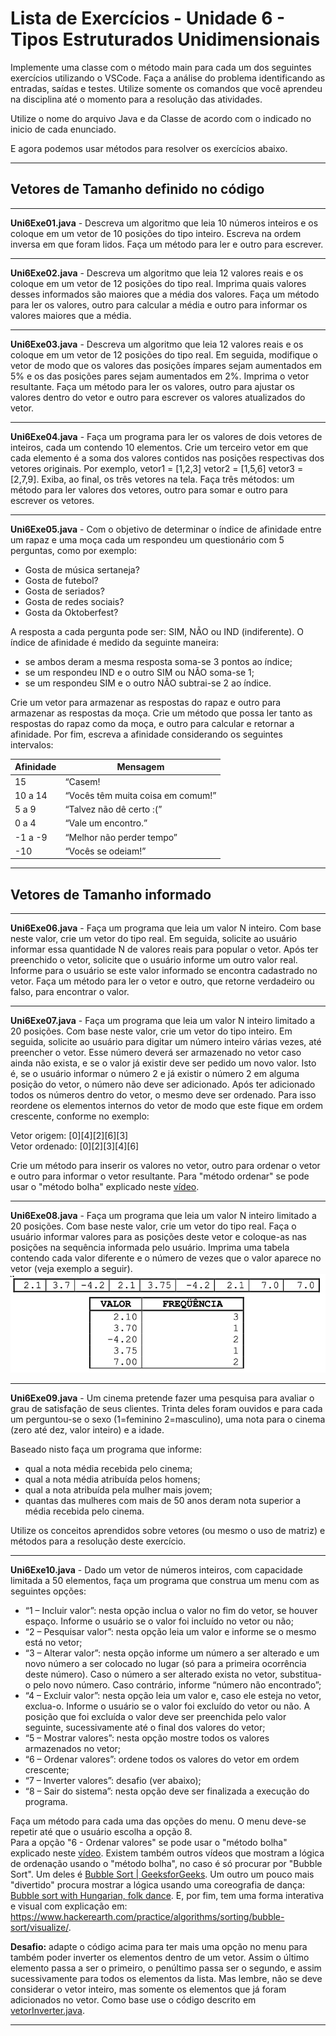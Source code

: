 # Lista de Exercícios - Unidade 6 - Tipos Estruturados Unidimensionais

Implemente  uma  classe  com  o  método  main  para  cada  um  dos seguintes  exercícios utilizando o VSCode. Faça a análise do problema identificando as entradas, saídas e testes. Utilize  somente  os  comandos  que  você  aprendeu  na  disciplina  até  o  momento  para  a resolução das atividades.

Utilize o nome do arquivo Java e da Classe de acordo com o indicado no inicio de cada enunciado.

E agora podemos usar métodos para resolver os exercícios abaixo.

----------

## Vetores de Tamanho definido no código

----------

**Uni6Exe01.java** - Descreva um algoritmo que leia 10 números inteiros e os coloque em um vetor de 10 posições do tipo inteiro. Escreva na ordem inversa em que foram lidos. Faça um método para ler e outro para escrever.

----------
**Uni6Exe02.java** - Descreva um algoritmo que leia 12 valores reais e os coloque em um vetor de 12 posições do tipo real. Imprima quais valores desses informados são maiores que a média dos valores. Faça um método para ler os valores, outro para calcular a média e outro para informar os valores maiores que a média.

----------
**Uni6Exe03.java** - Descreva um algoritmo que leia 12 valores reais e os coloque em um vetor de 12 posições do tipo real. Em seguida, modifique o vetor de modo que os valores das posições ímpares sejam aumentados em 5% e os das posições pares sejam aumentados em 2%. Imprima o vetor resultante. Faça um método para ler os valores, outro para ajustar os valores dentro do vetor e outro para escrever os valores atualizados do vetor.

----------
**Uni6Exe04.java** - Faça um programa para ler os valores de dois vetores de inteiros, cada um contendo 10 elementos. Crie um terceiro vetor em que cada elemento é a soma dos valores contidos nas posições respectivas dos vetores originais. Por exemplo, vetor1 = \[1,2,3] vetor2 = \[1,5,6] vetor3 = \[2,7,9]. Exiba, ao final, os três vetores na tela. Faça três métodos: um método para ler valores dos vetores, outro para somar e outro para escrever os vetores.

----------
**Uni6Exe05.java** - Com o objetivo de determinar o índice de afinidade entre um rapaz e uma moça cada um respondeu um questionário com 5 perguntas, como por exemplo:

- Gosta de música sertaneja?
- Gosta de futebol?
- Gosta de seriados?
- Gosta de redes sociais?
- Gosta da Oktoberfest?

A resposta a cada pergunta pode ser: SIM, NÃO ou IND (indiferente). O índice de afinidade é medido da seguinte maneira:

- se ambos deram a mesma resposta soma-se 3 pontos ao índice;
- se um respondeu IND e o outro SIM ou NÃO soma-se 1;
- se um respondeu SIM e o outro NÃO subtrai-se 2 ao índice.

Crie  um  vetor  para  armazenar  as  respostas  do  rapaz  e  outro  para  armazenar  as respostas da moça. Crie um método que possa ler tanto as respostas do rapaz como da moça, e outro para calcular e retornar  a  afinidade.  Por  fim, escreva  a  afinidade  considerando  os  seguintes intervalos:

| Afinidade | Mensagem                          |
|-----------|-----------------------------------|
| 15        | “Casem!                           |
| 10 a 14   | “Vocês têm muita coisa em comum!” |
| 5 a 9     | “Talvez não dê certo :(”          |
| 0 a 4     | “Vale um encontro.”               |
| -1 a -9   | “Melhor não perder tempo”         |
| -10       | “Vocês se odeiam!”                |

----------

## Vetores de Tamanho informado

----------
**Uni6Exe06.java** - Faça um programa que leia um valor N inteiro. Com base neste valor, crie um vetor do tipo real. Em seguida, solicite ao usuário informar essa quantidade N de valores reais para popular o vetor. Após ter preenchido o vetor, solicite que o usuário informe um outro valor real. Informe para o usuário se este valor informado se encontra cadastrado no vetor. Faça  um  método  para  ler  o  vetor e outro, que retorne verdadeiro ou falso, para encontrar o valor.

----------
**Uni6Exe07.java** - Faça um programa que leia um valor N inteiro limitado a 20 posições. Com base neste valor, crie um vetor do tipo inteiro. Em seguida, solicite ao usuário para digitar um número inteiro várias vezes, até preencher o vetor. Esse número deverá ser armazenado no vetor caso ainda não exista, e se o valor já existir deve ser pedido um novo valor. Isto é, se o usuário informar o número 2 e já existir o número 2 em alguma posição do vetor, o número não deve ser adicionado. Após ter adicionado todos os números dentro do vetor, o mesmo deve ser ordenado. Para isso reordene os elementos internos do vetor de modo que este fique em ordem crescente, conforme no exemplo:

Vetor origem: \[0]\[4]\[2]\[6]\[3]  
Vetor ordenado: \[0]\[2]\[3]\[4]\[6]

Crie um método para inserir os valores no vetor, outro para ordenar o vetor e outro para informar o vetor resultante. Para "método ordenar" se pode usar o "método bolha" explicado neste [vídeo](https://furb-my.sharepoint.com/:v:/g/personal/dalton_furb_br/EVyXhyhfMCxOjjJRsle-OzgBE1LlUgc-ZCWYvTlCPa0gyA?nav=eyJyZWZlcnJhbEluZm8iOnsicmVmZXJyYWxBcHAiOiJPbmVEcml2ZUZvckJ1c2luZXNzIiwicmVmZXJyYWxBcHBQbGF0Zm9ybSI6IldlYiIsInJlZmVycmFsTW9kZSI6InZpZXciLCJyZWZlcnJhbFZpZXciOiJNeUZpbGVzTGlua0NvcHkifX0&e=gVxg9I).

----------
**Uni6Exe08.java** - Faça um programa que leia um valor N inteiro limitado a 20 posições. Com base neste valor, crie um vetor do tipo real. Faça o usuário informar valores para as posições deste vetor e coloque-as nas posições na sequência informada pelo usuário. Imprima  uma tabela contendo cada valor diferente e o número de vezes que o valor aparece no vetor (veja exemplo a seguir).
![Uni6Exe08](./imgs/Uni6Exe08.png)

----------
**Uni6Exe09.java** - Um cinema pretende fazer uma pesquisa para avaliar o grau de satisfação de seus clientes. Trinta deles foram ouvidos e para cada um perguntou-se o sexo (1=feminino 2=masculino), uma nota para o cinema (zero até dez, valor inteiro) e a idade.

Baseado nisto faça um programa que informe:

- qual a nota média recebida pelo cinema;
- qual a nota média atribuída pelos homens;
- qual a nota atribuída pela mulher mais jovem;
- quantas das mulheres com mais de 50 anos deram nota superior a média recebida pelo cinema.

Utilize os conceitos aprendidos sobre vetores (ou mesmo o uso de matriz) e métodos para a resolução deste exercício.

----------
**Uni6Exe10.java** - Dado um vetor de números inteiros, com capacidade limitada a 50 elementos, faça um programa que construa um menu com as seguintes opções:

- “1 – Incluir valor”: nesta opção inclua o valor no fim do vetor, se houver espaço. Informe o usuário se o valor foi incluído no vetor ou não;
- “2 – Pesquisar valor”: nesta opção leia um valor e informe se o mesmo está no vetor;
- “3 – Alterar valor”: nesta opção informe um número a ser alterado e um novo número a ser colocado no lugar (só para a primeira ocorrência deste número). Caso o número a ser alterado exista no vetor, substitua-o pelo novo número. Caso contrário, informe “número não encontrado”;
- “4 – Excluir valor”: nesta opção leia um valor e, caso ele esteja no vetor, exclua-o. Informe o usuário se o valor foi excluído do vetor ou não. A posição que foi excluída o valor deve ser preenchida pelo valor seguinte, sucessivamente até o final dos valores do vetor;
- “5 – Mostrar valores”: nesta opção mostre todos os valores armazenados no vetor;
- “6 – Ordenar valores”: ordene todos os valores do vetor em ordem crescente;
- “7 – Inverter valores”: desafio (ver abaixo);  
- “8 – Sair do sistema”: nesta opção deve ser finalizada a execução do programa.

Faça um método para cada uma das opções do menu. O menu deve-se repetir até que o usuário escolha a opção 8.  
Para a opção "6 - Ordenar valores" se pode usar o "método bolha" explicado neste [vídeo](https://furb-my.sharepoint.com/:v:/g/personal/dalton_furb_br/EVyXhyhfMCxOjjJRsle-OzgBE1LlUgc-ZCWYvTlCPa0gyA?nav=eyJyZWZlcnJhbEluZm8iOnsicmVmZXJyYWxBcHAiOiJPbmVEcml2ZUZvckJ1c2luZXNzIiwicmVmZXJyYWxBcHBQbGF0Zm9ybSI6IldlYiIsInJlZmVycmFsTW9kZSI6InZpZXciLCJyZWZlcnJhbFZpZXciOiJNeUZpbGVzTGlua0NvcHkifX0&e=ebZCSz). Existem também outros vídeos que mostram a lógica de ordenação usando o "método bolha", no caso é só procurar por "Bubble Sort". Um deles é [Bubble Sort | GeeksforGeeks](<https://www.youtube.com/watch?v=nmhjrI-aW5o> "Bubble Sort | GeeksforGeeks"). Um outro um pouco mais "divertido" procura mostrar a lógica usando uma coreografia de dança: [Bubble sort with Hungarian, folk dance](https://www.youtube.com/watch?v=Iv3vgjM8Pv4 "Bubble sort with Hungarian, folk dance"). E, por fim, tem uma forma interativa e visual com explicação em: <https://www.hackerearth.com/practice/algorithms/sorting/bubble-sort/visualize/>.  

**Desafio:** adapte o código acima para ter mais uma opção no menu para também poder inverter os elementos dentro de um vetor. Assim o último elemento passa a ser o primeiro, o penúltimo passa ser o segundo, e assim sucessivamente para todos os elementos da lista. Mas lembre, não se deve considerar o vetor inteiro, mas somente os elementos que já foram adicionados no vetor. Como base use o código descrito em [vetorInverter.java](https://gist.github.com/dalton-reis/1c5f2bdf65b251730e1cb76c5a61bb1b).

----------
